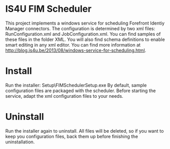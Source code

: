 # IS4U FIM Scheduler

This project implements a windows service for scheduling Forefront Identiy Manager connectors. The configuration is determined by two xml files: RunConfiguration.xml and JobConfiguration.xml. You can find samples of these files in the folder XML. You will also find schema definitions to enable smart editing in any xml editor. You can find more information at http://blog.is4u.be/2013/08/windows-service-for-scheduling.html. 

# Install

Run the installer: Setup\FIMSchedulerSetup.exe
By default, sample configuration files are packaged with the scheduler. Before starting the service, adapt the xml configuration files to your needs.

# Uninstall

Run the installer again to uninstall. All files will be deleted, so if you want to keep you configuration files, back them up before finishing the uninstallation.


